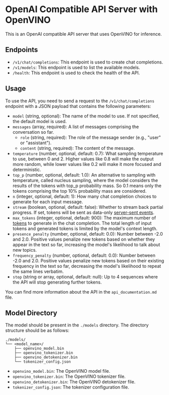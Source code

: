 # OpenAI Compatible API Server with OpenVINO

This is an OpenAI compatible API server that uses OpenVINO for inference.

## Endpoints

*   `/v1/chat/completions`: This endpoint is used to create chat completions.
*   `/v1/models`: This endpoint is used to list the available models.
*   `/health`: This endpoint is used to check the health of the API.

## Usage

To use the API, you need to send a request to the `/v1/chat/completions` endpoint with a JSON payload that contains the following parameters:

*   `model` (string, optional): The name of the model to use. If not specified, the default model is used.
*   `messages` (array, required): A list of messages comprising the conversation so far.
    *   `role` (string, required): The role of the message sender (e.g., "user" or "assistant").
    *   `content` (string, required): The content of the message.
*   `temperature` (number, optional, default: 0.7): What sampling temperature to use, between 0 and 2. Higher values like 0.8 will make the output more random, while lower values like 0.2 will make it more focused and deterministic.
*   `top_p` (number, optional, default: 1.0): An alternative to sampling with temperature, called nucleus sampling, where the model considers the results of the tokens with top\_p probability mass. So 0.1 means only the tokens comprising the top 10% probability mass are considered.
*   `n` (integer, optional, default: 1): How many chat completion choices to generate for each input message.
*   `stream` (boolean, optional, default: false): Whether to stream back partial progress. If set, tokens will be sent as data-only [server-sent events](https://developer.mozilla.org/en-US/docs/Web/API/Server-sent_events/Using_server-sent_events).
*   `max_tokens` (integer, optional, default: 900): The maximum number of [tokens](/tokenizer#how-to-count-tokens) to generate in the chat completion. The total length of input tokens and generated tokens is limited by the model's context length.
*   `presence_penalty` (number, optional, default: 0.0): Number between -2.0 and 2.0. Positive values penalize new tokens based on whether they appear in the text so far, increasing the model's likelihood to talk about new topics.
*   `frequency_penalty` (number, optional, default: 0.0): Number between -2.0 and 2.0. Positive values penalize new tokens based on their existing frequency in the text so far, decreasing the model's likelihood to repeat the same lines verbatim.
*   `stop` (string or array, optional, default: null): Up to 4 sequences where the API will stop generating further tokens.

You can find more information about the API in the `api_documentation.md` file.

## Model Directory

The model should be present in the `./models` directory. The directory structure should be as follows:

```
./models/
└── <model_name>/
    ├── openvino_model.bin
    ├── openvino_tokenizer.bin
    ├── openvino_detokenizer.bin
    └── tokenizer_config.json
```

*   `openvino_model.bin`: The OpenVINO model file.
*   `openvino_tokenizer.bin`: The OpenVINO tokenizer file.
*   `openvino_detokenizer.bin`: The OpenVINO detokenizer file.
*   `tokenizer_config.json`: The tokenizer configuration file.
